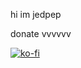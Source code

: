 hi im jedpep

donate
vvvvvv

[![ko-fi](https://ko-fi.com/img/githubbutton_sm.svg)](https://ko-fi.com/jedpep)
